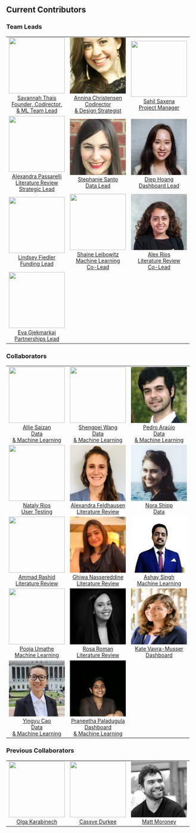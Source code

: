 ## Current Contributors 

### Team Leads
<table>
  <tr>
    <td align="center" width="33.3%">
      <a href="http://github.com/savvy379">
      <img 
        src="https://avatars2.githubusercontent.com/u/13992676?s=400&v=4" 
        width="150px" 
        height="150px"
        alt=""
      />
      <br>Savannah Thais<br>Founder, Codirector,<br>& ML Team Lead
    </td>
    <td align="center" width="33.3%">
      <a href="https://www.linkedin.com/in/annina-christensen-4738a532/">
      <img 
        src="https://github.com/community-insight-impact/profile_images/blob/main/1532471946918.jpeg"
        width="150px" 
        height="150px"
        alt=""
      />
      <br>Annina Christensen<br>Codirector<br>& Design Strategist
    </td>
    <td align="center" width="33.3%">
      <a href="http://github.com/sahilsaxena21">
      <img 
        src="https://github.com/sahilsaxena21.png" 
        width="150px" 
        height="150px"
        alt=""
      />
      <br>Sahil Saxena<br>Project Manager
    </td>
  </tr>
  <tr> 
    <td align="center" width="33.3%">
      <a href="https://www.linkedin.com/in/alexandra-passarelli-mph-3a887718">
      <img 
        src="https://github.com/passalex.png" 
        width="150px" 
        height="150px"
        alt=""
      />
      <br>Alexandra Passarelli<br>Literature Review<br>Strategic Lead
    </td>
    <td align="center" width="33.3%">
      <a href="https://www.linkedin.com/in/stephanie-santo-934263108/">
      <img 
        src="https://github.com/community-insight-impact/profile_images/blob/main/1598968471188.jpeg"
        width="150px" 
        height="150px"
        alt=""
      />
      <br>Stephanie Santo<br>Data Lead
    </td>
    <td align="center" width="33.3%">
      <a href="https://www.linkedin.com/in/diep-hoang-5b14641b0/">
      <img 
        src="https://github.com/community-insight-impact/profile_images/blob/main/1601408323802.jpeg" 
        width="150px" 
        height="150px"
        alt=""
      />
      <br>Diep Hoang<br>Dashboard Lead
    </td>
  </tr>
  <tr> 
    <td align="center" width="33.3%">
      <a href="http://github.com/lfiedlerc">
      <img 
        src="https://github.com/lfiedlerc.png" 
        width="150px" 
        height="150px"
        alt=""
      />
      <br>Lindsey Fiedler<br>Funding Lead 
    </td>
    <td align="center" width="33.3%">
      <a href="http://github.com/shainedl">
      <img 
        src="https://github.com/shainedl.png" 
        width="150px" 
        height="150px"
        alt=""
      />
     <br>Shaine Leibowitz<br>Machine Learning<br>Co-Lead
    </td>
        <td align="center" width="33.3%">
      <a href="https://www.linkedin.com/in/17arg/">
      <img 
        src="https://github.com/community-insight-impact/profile_images/blob/main/1608099186287.jpeg" 
        width="150px" 
        height="150px"
        alt=""
      />
      <br>Alex Rios<br>Literature Review<br>Co-Lead
    </td>
  </tr>    
  <tr>
    <td align="center" width="33.3%">
      <a href="http://github.com/evagjekmarkaj">
      <img 
        src="https://github.com/evagjekmarkaj.png" 
        width="150px" 
        height="150px"
        alt=""
      />
      <br>Eva Gjekmarkaj<br>Partnerships Lead
    </td>
  </tr>
</table>

### Collaborators
<table>
  <tr>
    <td align="center" width="33.3%">
      <a href="http://github.com/alliesaizan">
      <img 
        src="https://github.com/alliesaizan.png" 
        width="150px" 
        height="150px"
        alt=""
      />
      <br>Allie Saizan<br>Data<br>& Machine Learning
    </td>
    <td align="center" width="33.3%">
      <a href="http://github.com/shengpeiwang">
      <img src="https://github.com/shengpeiwang.png" 
        width="150px" 
        height="150px"
        alt=""
      />
      <br>Shengpei Wang<br>Data<br>& Machine Learning
    </td>
    <td align="center" width="33.3%">
      <a href="http://github.com/PMMAraujo">
      <img 
        src="https://github.com/community-insight-impact/profile_images/blob/main/1602692121295.jpeg" 
        width="150px" 
        height="150px"
        alt=""
      />
      <br>Pedro Araújo<br>Data<br>& Machine Learning
    </td>
  </tr>
  <tr>
    <td align="center" width="33.3%">
      <a href="https://www.linkedin.com/in/nataly-rios-2819327a/">
      <img 
        src="https://github.com/natr46.png"
        width="150px" 
        height="150px"
        alt=""
      />
      <br>Nataly Rios<br>User Testing
    </td>
    <td align="center" width="33.3%">
      <a href="https://www.linkedin.com/in/alexandra-feldhausen/">
      <img 
        src="https://github.com/community-insight-impact/profile_images/blob/main/1612913386846.jpeg" 
        width="150px" 
        height="150px"
        alt=""
      />
      <br>Alexandra Feldhausen<br>Literature Review
    </td>
    <td align="center" width="33.3%">
      <a href="https://github.com/norashipp">
      <img 
        src="https://github.com/community-insight-impact/profile_images/blob/main/1599606052539.jpeg"
        width="150px" 
        height="150px"
        alt=""
      />
      <br>Nora Shipp<br>Data
    </td>
  </tr>
  <tr>
    <td align="center" width="33.3%">
      <a href="http://github.com/anrashid4">
      <img 
        src="https://github.com/anrashid4.png" 
        width="150px" 
        height="150px"
        alt=""
      />
      <br>Ammad Rashid<br>Literature Review
    </td>
    <td align="center" width="33.3%">
      <a href="https://www.linkedin.com/in/ghiwanassereddine/">
      <img 
        src="https://github.com/community-insight-impact/profile_images/blob/main/1602775960688.jpeg" 
        width="150px" 
        height="150px"
        alt=""
      />
      <br>Ghiwa Nassereddine<br>Literature Review
    </td>
    <td align="center" width="33.3%">
      <a href="https://github.com/en-ashay">
      <img 
        src="https://github.com/community-insight-impact/profile_images/blob/main/1610514730095.jpeg" 
        width="150px" 
        height="150px"
        alt=""
      />
      <br>Ashay Singh<br>Machine Learning
    </td>
  </tr>
  <tr>
    <td align="center" width="33.3%">
      <a href="http://github.com/poojaumathe">
      <img 
        src="https://avatars.githubusercontent.com/u/38443720?s=400&u=6e55bfc33883e85835305068d49b07e9a6279951&v=4" 
        width="150px" 
        height="150px"
        alt=""
      />
      <br>Pooja Umathe<br>Machine Learning
    </td>
    <td align="center" width="33.3%">
      <a href="https://www.linkedin.com/in/rosa-roman-44b483149/">
      <img 
        src="https://github.com/community-insight-impact/profile_images/blob/main/1516749235700.jpeg" 
        width="150px" 
        height="150px"
        alt=""
      />
      <br>Rosa Roman<br>Literature Review
    </td>
    <td align="center" width="33.3%">
      <a href="https://github.com/vavramusser">
      <img 
        src="https://github.com/community-insight-impact/profile_images/blob/main/profilepic.jpeg" 
        width="150px" 
        height="150px"
        alt=""
      />
      <br>Kate Vavra-Musser<br>Dashboard
    </td>
  </tr>
  <tr>
    <td align="center" width="33.3%">
      <a href="https://www.linkedin.com/in/yingyucao/">
      <img 
        src="https://github.com/community-insight-impact/profile_images/blob/main/EB376C3A-15D8-47A0-AD10-7A998C2691C6_1_105_c.jpeg" 
        width="150px" 
        height="150px"
        alt=""
      />
      <br>Yingyu Cao<br>Data<br>& Machine Learning
    </td>
    <td align="center" width="33.3%">
      <a href="https://github.com/1461praneetha">
      <img 
        src="https://github.com/community-insight-impact/profile_images/blob/main/1597234766538.jpeg" 
        width="150px" 
        height="150px"
        alt=""
      />
      <br>Praneetha Paladugula<br>Dashboard<br>& Machine Learning
    </td>
  </tr>
</table>


### Previous Collaborators
<table>
  <tr>
    <td align="center" width="33.3%">
      <a href="http://github.com/olgakara">
      <img 
        src="https://github.com/olgakara.png" 
        width="150px" 
        height="150px"
        alt=""
      />
      <br>Olga Karabinech
    </td>
    <td align="center" width="33.3%">
      <a href="https://github.com/cassyay">
      <img 
        src="https://avatars2.githubusercontent.com/u/37600624?s=400&u=242a69f45616e5f60b19f2c32f8f83515140cc4c&v=4" 
        width="150px" 
        height="150px"
        alt=""
      />
      <br>Cassye Durkee
    </td>
     <td align="center" width="33.3%">
      <a href="https://github.com/greenisagoodcolor">
      <img 
        src="https://github.com/community-insight-impact/profile_images/blob/main/X6XRloF_.jpeg" 
        width="150px" 
        height="150px"
        alt=""
      />
      <br>Matt Moroney
    </td>
  </tr>
</table>